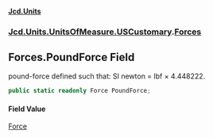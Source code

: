 #### [Jcd.Units](index 'index')
### [Jcd.Units.UnitsOfMeasure.USCustomary](Jcd.Units.UnitsOfMeasure.USCustomary 'Jcd.Units.UnitsOfMeasure.USCustomary').[Forces](Forces 'Jcd.Units.UnitsOfMeasure.USCustomary.Forces')

## Forces.PoundForce Field

pound-force defined such that: SI newton = lbf × 4.448222.

```csharp
public static readonly Force PoundForce;
```

#### Field Value
[Force](Force 'Jcd.Units.UnitTypes.Force')